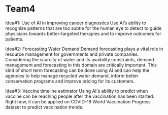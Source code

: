 # Team4

Idea#1: Use of AI in improving cancer diagnostics
Use AI’s ability to recognize patterns that are too subtle for the human eye to detect to guide physicians towards better-targeted therapies and to improve outcomes for patients.

Idea#2: Forecasting Water Demand
Demand forecasting plays a vital role in resource management for governments and private companies. Considering the scarcity of water and its avaibility constraints, demand management and forecasting in this domain are critically important. This kind of short term forecasting can be done using AI and can help the agencies to help manage recycled water demand, inform better conservation programs and improve pricing for its customers.

Idea#3: Vaccine timeline estimator
Using AI's ability to predict when vaccine can be reaching people after the vaccination has been started. Right now, it can be applied on COVID-19 World Vaccination Progress dataset to predict vaccination trends. 
